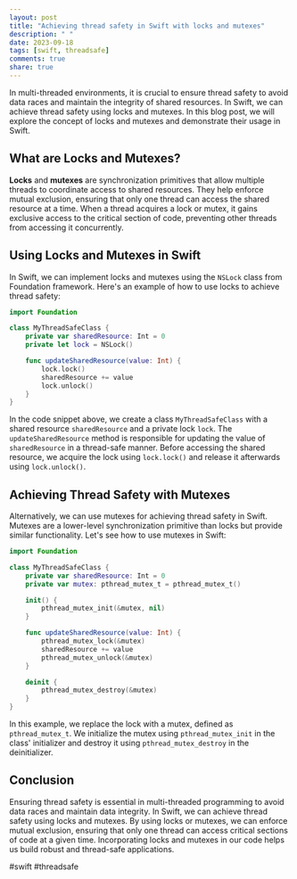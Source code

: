 ```yaml
---
layout: post
title: "Achieving thread safety in Swift with locks and mutexes"
description: " "
date: 2023-09-18
tags: [swift, threadsafe]
comments: true
share: true
---
```


In multi-threaded environments, it is crucial to ensure thread safety to avoid data races and maintain the integrity of shared resources. In Swift, we can achieve thread safety using locks and mutexes. In this blog post, we will explore the concept of locks and mutexes and demonstrate their usage in Swift.

## What are Locks and Mutexes?

**Locks** and **mutexes** are synchronization primitives that allow multiple threads to coordinate access to shared resources. They help enforce mutual exclusion, ensuring that only one thread can access the shared resource at a time. When a thread acquires a lock or mutex, it gains exclusive access to the critical section of code, preventing other threads from accessing it concurrently.

## Using Locks and Mutexes in Swift

In Swift, we can implement locks and mutexes using the `NSLock` class from Foundation framework. Here's an example of how to use locks to achieve thread safety:

```swift
import Foundation

class MyThreadSafeClass {
    private var sharedResource: Int = 0
    private let lock = NSLock()

    func updateSharedResource(value: Int) {
        lock.lock()
        sharedResource += value
        lock.unlock()
    }
}
```

In the code snippet above, we create a class `MyThreadSafeClass` with a shared resource `sharedResource` and a private lock `lock`. The `updateSharedResource` method is responsible for updating the value of `sharedResource` in a thread-safe manner. Before accessing the shared resource, we acquire the lock using `lock.lock()` and release it afterwards using `lock.unlock()`.

## Achieving Thread Safety with Mutexes

Alternatively, we can use mutexes for achieving thread safety in Swift. Mutexes are a lower-level synchronization primitive than locks but provide similar functionality. Let's see how to use mutexes in Swift:

```swift
import Foundation

class MyThreadSafeClass {
    private var sharedResource: Int = 0
    private var mutex: pthread_mutex_t = pthread_mutex_t()

    init() {
        pthread_mutex_init(&mutex, nil)
    }

    func updateSharedResource(value: Int) {
        pthread_mutex_lock(&mutex)
        sharedResource += value
        pthread_mutex_unlock(&mutex)
    }

    deinit {
        pthread_mutex_destroy(&mutex)
    }
}
```

In this example, we replace the lock with a mutex, defined as `pthread_mutex_t`. We initialize the mutex using `pthread_mutex_init` in the class' initializer and destroy it using `pthread_mutex_destroy` in the deinitializer.

## Conclusion

Ensuring thread safety is essential in multi-threaded programming to avoid data races and maintain data integrity. In Swift, we can achieve thread safety using locks and mutexes. By using locks or mutexes, we can enforce mutual exclusion, ensuring that only one thread can access critical sections of code at a given time. Incorporating locks and mutexes in our code helps us build robust and thread-safe applications.

#swift #threadsafe